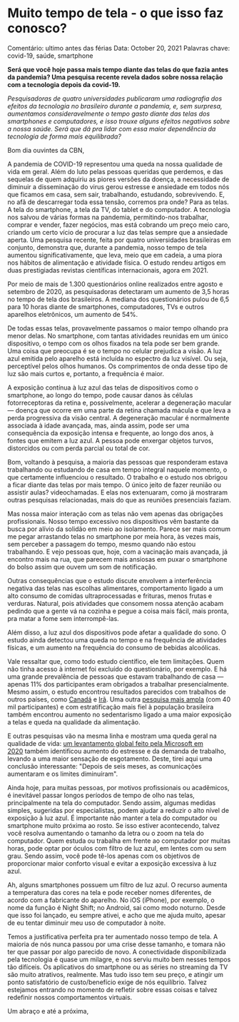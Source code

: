 # Muito tempo de tela - o que isso faz conosco?

Comentário: ultimo antes das férias
Data: October 20, 2021
Palavras chave: covid-19, saúde, smartphone

**Será que você hoje passa mais tempo diante das telas do que fazia antes da pandemia? Uma pesquisa recente revela dados sobre nossa relação com a tecnologia depois da covid-19.**

*Pesquisadoras de quatro universidades publicaram uma radiografia dos efeitos da tecnologia no brasileiro durante a pandemia, e, sem surpresa, aumentamos consideravelmente o tempo gasto diante das telas dos smartphones e computadores, e isso trouxe alguns efeitos negativos sobre a nossa saúde. Será que dá pra lidar com essa maior dependência da tecnologia de forma mais equilibrada?*

Bom dia ouvintes da CBN,

A pandemia de COVID-19 representou uma queda na nossa qualidade de vida em geral. Além do luto pelas pessoas queridas que perdemos, e das sequelas de quem adquiriu as piores versões da doença, a necessidade de diminuir a disseminação do virus gerou estresse e ansiedade em todos nós que ficamos em casa, sem sair, trabalhando, estudando, sobrevivendo. E, no afã de descarregar toda essa tensão, corremos pra onde? Para as telas. A tela do smartphone, a tela da TV, do tablet e do computador. A tecnologia nos salvou de várias formas na pandemia, permitindo-nos trabalhar, comprar e vender, fazer negócios, mas está cobrando um preço meio caro, criando um certo vício de procurar a luz das telas sempre que a ansiedade aperta. Uma pesquisa recente, feita por quatro universidades brasileiras em conjunto, demonstra que, durante a pandemia, nosso tempo de tela aumentou significativamente, que leva, meio que em cadeia, a uma piora nos hábitos de alimentação e atividade física. O estudo rendeu artigos em duas prestigiadas revistas científicas internacionais, agora em 2021.

Por meio de mais de 1.300 questionários online realizados entre agosto e setembro de 2020, as pesquisadoras detectaram um aumento de 3,5 horas no tempo de tela dos brasileiros. A mediana dos questionários pulou de 6,5 para 10 horas diante de smartphones, computadores, TVs e outros aparelhos eletrônicos, um aumento de 54%.

De todas essas telas, provavelmente passamos o maior tempo olhando pra menor delas. No smartphone, com tantas atividades reunidas em um único dispositivo, o tempo com os olhos fixados na tela pode ser bem grande. Uma coisa que preocupa é se o tempo no celular prejudica a visão. A luz azul emitida pelo aparelho está incluída no espectro da luz visível. Ou seja, perceptível pelos olhos humanos. Os comprimentos de onda desse tipo de luz são mais curtos e, portanto, a frequência é maior.

A exposição contínua à luz azul das telas de dispositivos como o smartphone, ao longo do tempo, pode causar danos às células fotorreceptoras da retina e, possivelmente, acelerar a degeneração macular — doença que ocorre em uma parte da retina chamada mácula e que leva a perda progressiva da visão central. A degeneração macular é normalmente associada à idade avançada, mas, ainda assim, pode ser uma consequência da exposição intensa e frequente, ao longo dos anos, à fontes que emitem a luz azul. A pessoa pode enxergar objetos turvos, distorcidos ou com perda parcial ou total de cor.

Bom, voltando à pesquisa, a maioria das pessoas que responderam estava trabalhando ou estudando de casa em tempo integral naquele momento, o que certamente influenciou o resultado. O trabalho e o estudo nos obrigou a ficar diante das telas por mais tempo. O único jeito de fazer reunião ou assistir aulas? videochamadas. E elas nos extenuaram, como já mostraram outras pesquisas relacionadas, mais do que as reuniões presenciais faziam. 

Mas nossa maior interação com as telas não vem apenas das obrigações profissionais. Nosso tempo excessivo nos dispositivos vêm bastante da busca por alívio da solidão em meio ao isolamento. Parece ser mais comum me pegar arrastando telas no smartphone por meia hora, às vezes mais, sem perceber a passagem do tempo, mesmo quando não estou trabalhando. E vejo pessoas que, hoje, com a vacinação mais avançada, já encontro mais na rua, que parecem mais ansiosas em puxar o smartphone do bolso assim que ouvem um som de notificação. 

Outras consequências que o estudo discute envolvem a interferência negativa das telas nas escolhas alimentares, comportamento ligado a um alto consumo de comidas ultraprocessadas e frituras, menos frutas e verduras. Natural, pois atividades que consomem nossa atenção acabam pedindo que a gente vá na cozinha e pegue a coisa mais fácil, mais pronta, pra matar a fome sem interrompê-las. 

Além disso, a luz azul dos dispositivos pode afetar a qualidade do sono. O estudo ainda detectou uma queda no tempo e na frequência de atividades físicas, e um aumento na frequência do consumo de bebidas alcoólicas.

Vale ressaltar que, como todo estudo científico, ele tem limitações. Quem não tinha acesso à internet foi excluído do questionário, por exemplo. E há uma grande prevalência de pessoas que estavam trabalhando de casa — apenas 11% dos participantes eram obrigados a trabalhar presencialmente. Mesmo assim, o estudo encontrou resultados parecidos com trabalhos de outros países, como [Canadá](https://pubmed.ncbi.nlm.nih.gov/33645893/) e [Irã](https://pubmed.ncbi.nlm.nih.gov/33691642/). Uma outra [pesquisa mais ampla](https://www.scielo.br/j/sdeb/a/8YsdKcVzwf3yYVZqWMnbnXs/?lang=pt) (com 40 mil participantes) e com estratificação mais fiel à população brasileira também encontrou aumento no sedentarismo ligado a uma maior exposição a telas e queda na qualidade da alimentação.

E outras pesquisas vão na mesma linha e mostram uma queda geral na qualidade de vida: [um levantamento global feito pela Microsoft em 2020](https://news.microsoft.com/pt-br/um-olhar-sobre-o-bem-estar-dos-trabalhadores-seis-meses-apos-o-inicio-da-pandemia/) também identificou aumento do estresse e da demanda de trabalho, levando a uma maior sensação de esgotamento. Deste, tirei aqui uma conclusão interessante: "Depois de seis meses, as comunicações aumentaram e os limites diminuíram".

Ainda hoje, para muitas pessoas, por motivos profissionais ou acadêmicos, é inevitável passar longos períodos de tempo de olho nas telas, principalmente na tela do computador. Sendo assim, algumas medidas simples, sugeridas por especialistas, podem ajudar a reduzir o alto nível de exposição à luz azul. É importante não manter a tela do computador ou smartphone muito próxima ao rosto. Se isso estiver acontecendo, talvez você resolva aumentando o tamanho da letra ou o zoom na tela do computador. Quem estuda ou trabalha em frente ao computador por muitas horas, pode optar por óculos com filtro de luz azul, em lentes com ou sem grau. Sendo assim, você pode tê-los apenas com os objetivos de proporcionar maior conforto visual e evitar a exposição excessiva à luz azul. 

Ah, alguns smartphones possuem um filtro de luz azul. O recurso aumenta a temperatura das cores na tela e pode receber nomes diferentes, de acordo com a fabricante do aparelho. No iOS (iPhone), por exemplo, o nome da função é Night Shift; no Android, sai como modo noturno. Desde que isso foi lançado, eu sempre ativei, e acho que me ajuda muito, apesar de eu tentar diminuir meu uso de computador à noite.

Temos a justificativa perfeita pra ter aumentado nosso tempo de tela. A maioria de nós nunca passou por uma crise desse tamanho, e tomara não ter que passar por algo parecido de novo. A conectividade disponibilizada pela tecnologia é quase um milagre, e nos serviu muito bem nesses tempos tão difíceis. Os aplicativos do smartphone ou as séries no streaming da TV são muito atrativos, realmente. Mas tudo isso tem seu preço, e atingir um ponto satisfatório de custo/benefício exige de nós equilíbrio. Talvez estejamos entrando no momento de refletir sobre essas coisas e talvez redefinir nossos comportamentos virtuais. 

Um abraço e até a próxima,